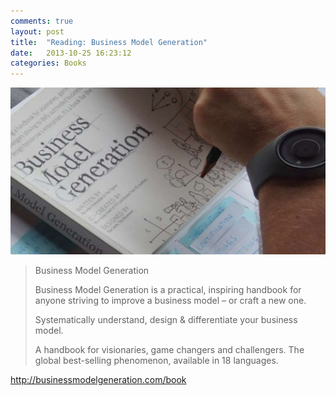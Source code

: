 ```yaml
---
comments: true
layout: post
title:  "Reading: Business Model Generation"
date:   2013-10-25 16:23:12
categories: Books
---
```


<img alt="businessmodelbook" src="/assets/posts/businessmodelbook.jpg" />

> Business Model Generation
> 
> Business Model Generation is a practical, inspiring handbook for anyone striving to improve a business model – or craft a new one.
> 
> Systematically understand, design &amp; differentiate your business model.
> 
> A handbook for visionaries, game changers and challengers. The global best-selling phenomenon, available in 18 languages.

<a href="http://businessmodelgeneration.com/book">http://businessmodelgeneration.com/book</a>